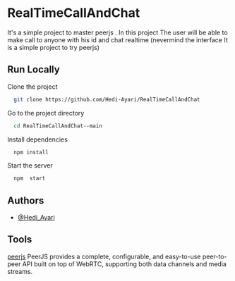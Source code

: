 
# RealTimeCallAndChat


It's a simple project to master peerjs . In this project 
The user will be able to make call to anyone with his id and chat realtime (nevermind the interface It is a simple project to try peerjs)


## Run Locally

Clone the project

```bash
  git clone https://github.com/Hedi-Ayari/RealTimeCallAndChat
```

Go to the project directory

```bash
  cd RealTimeCallAndChat--main
```

Install dependencies

```bash
  npm install
```

Start the server

```bash
  npm  start
```


## Authors

- [@Hedi_Ayari](https://github.com/Hedi-Ayari)


## Tools

[peerjs](https://www.npmjs.com/package/peerjs) PeerJS provides a complete, configurable, and easy-to-use peer-to-peer API built on top of WebRTC, supporting both data channels and media streams.





